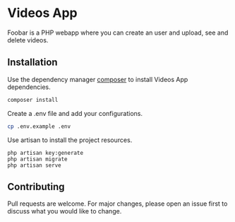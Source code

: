 # Videos App

Foobar is a PHP webapp where you can create an user and upload, see and delete videos.

## Installation

Use the dependency manager [composer](https://getcomposer.org/download/) to install Videos App dependencies.

```bash
composer install
```
Create a .env file and add your configurations.

```bash
cp .env.example .env
```
Use artisan to install the project resources.

```artisan
php artisan key:generate
php artisan migrate
php artisan serve
```

## Contributing
Pull requests are welcome. For major changes, please open an issue first to discuss what you would like to change.